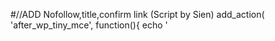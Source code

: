 #//ADD Nofollow,title,confirm link (Script by Sien)
add_action( 'after_wp_tiny_mce', function(){
echo '<script>
	var originalWpLink;
	if($("#wp-link-more").length==0){
	$(".wp-link-text-field").append(\'<div id="wp-link-more"><div><label><span>Title </span><input id="wp-link-title" type="text"></label></div><div><label><span>Confirm</span><input id="wp-link-confirm" type="text"></label></div> <div><label><span></span><select id="wp-link-color"><option value="">Color</option><option value="red">Red</option><option value="blue">Blue</option> <option value="green">Green</option> <option value="gray">Gray</option> <option value="hotpink">Pink</option> <option value="yellow">Yellow</option> <option value="black">black</option> <option value="white">White</option></select></label></div>  <div><label><span style="width: 83.5px;"></span><input type="checkbox" id="wp-link-nofollow" /> rel="nofollow"</label></div>   </div>   <style>.has-text-field #wp-link .query-results {top: 250px;}</style>\');
	originalWpLink = _.clone( wpLink );
	wpLink = _.extend( wpLink, {
	getAttrs: function() {
						var attrs = originalWpLink.getAttrs();
						attrs.title = $("#wp-link-title").val();
						attrs.confirm = $("#wp-link-confirm").val();
						attrs.rel = $("#wp-link-nofollow").prop("checked") ? "nofollow" : false;
						attrs.color = $("#wp-link-color").val();
						return attrs;
					},
	buildHtml: function(attrs){
						var html = \'<a href="\' + attrs.href + \'"\';
						if(attrs.target){
							html += \' target="\' + attrs.target + \'"\';
						}
						if(attrs.rel){
							html += \' rel="\' + attrs.rel + \'"\';
						}
						if(attrs.title){
							html += \' title="\' + attrs.title + \'"\';
						}
						if(attrs.confirm){
							html += \' onclick="return confirm(\\\'\'+attrs.confirm+\'\\\')"\';
						}
						if(attrs.color){
							html += \' style="color:\' + attrs.color + \'"\';
						}
						return html + \'>\';
					},
				});
	}
		
	</script>';

});
